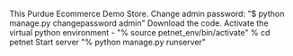 This Purdue Ecommerce Demo Store. 
Change admin password: "$ python manage.py changepassword admin"
Download the code.
Activate the virtual python environment - "% source petnet_env/bin/activate"
% cd petnet
Start server "% python manage.py runserver"
